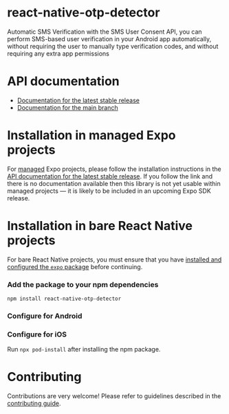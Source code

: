 # react-native-otp-detector

Automatic SMS Verification with the SMS User Consent API, you can perform SMS-based user verification in your Android app automatically, without requiring the user to manually type verification codes, and without requiring any extra app permissions

# API documentation

- [Documentation for the latest stable release](https://docs.expo.dev/versions/latest/sdk/react-native-otp-detector/)
- [Documentation for the main branch](https://docs.expo.dev/versions/unversioned/sdk/react-native-otp-detector/)

# Installation in managed Expo projects

For [managed](https://docs.expo.dev/archive/managed-vs-bare/) Expo projects, please follow the installation instructions in the [API documentation for the latest stable release](#api-documentation). If you follow the link and there is no documentation available then this library is not yet usable within managed projects &mdash; it is likely to be included in an upcoming Expo SDK release.

# Installation in bare React Native projects

For bare React Native projects, you must ensure that you have [installed and configured the `expo` package](https://docs.expo.dev/bare/installing-expo-modules/) before continuing.

### Add the package to your npm dependencies

```
npm install react-native-otp-detector
```

### Configure for Android

### Configure for iOS

Run `npx pod-install` after installing the npm package.

# Contributing

Contributions are very welcome! Please refer to guidelines described in the [contributing guide](https://github.com/expo/expo#contributing).
